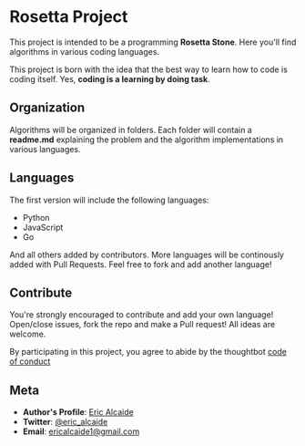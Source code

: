 # Rosetta Project

This project is intended to be a programming **Rosetta Stone**. Here you'll find algorithms in various coding languages.

This project is born with the idea that the best way to learn how to code is coding itself. Yes, **coding is a learning by doing task**.

## Organization

Algorithms will be organized in folders. Each folder will contain a **readme.md** explaining the problem and the algorithm implementations in various languages.

## Languages

The first version will include the following languages:
* Python
* JavaScript
* Go

And all others added by contributors. More languages will be continously added with Pull Requests. Feel free to fork and add another language!

## Contribute

You're strongly encouraged to contribute and add your own language! Open/close issues, fork the repo and make a Pull request! All ideas are welcome.

By participating in this project, you agree to abide by the thoughtbot [code of conduct](https://thoughtbot.com/open-source-code-of-conduct)

## Meta

* **Author's Profile**: [Eric Alcaide](https://github.com/hypnopump/)
* **Twitter**: [@eric_alcaide](https://twitter.com/eric_alcaide)
* **Email**: ericalcaide1@gmail.com
